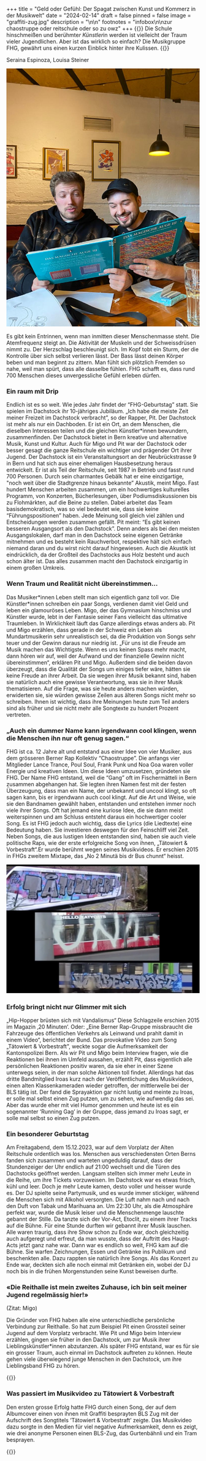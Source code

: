 +++
title = "Geld oder Gefühl: Der Spagat zwischen Kunst und Kommerz in der Musikwelt"
date = "2024-02-14"
draft = false
pinned = false
image = "graffiti-zug.jpg"
description = "\n\n"
footnotes = "infobox\n\nzur chaostruppe oder reitschule oder so zu owz"
+++
{{<lead>}}
Die Schule hinschmeißen und berühmte*r Künstler*in werden ist vielleicht der Traum vieler Jugendlichen. Aber ist das wirklich so einfach? Die Musikgruppe FHG, gewährt uns einen kurzen Einblick hinter ihre Kulissen. 
{{</lead>}}

Seraina Espinoza, Louisa Steiner

![Pit und Migo aus der Musikgruppe FHG, sind fasziniert von einem Buch mit dem Titel “Das magische Auge” mit optischen Illusionen](bild-von-migo-und-pit-vom-intrview.jpg)

Es gibt kein Entrinnen, wenn man inmitten dieser Menschenmasse steht. Die Atemfrequenz steigt an. Die Aktivität der Muskeln und der Schweissdrüsen nimmt zu. Der Herzschlag beschleunigt sich. Im Kopf tobt ein Sturm, der die Kontrolle über sich selbst verlieren lässt. Der Bass lässt deinen Körper beben und man beginnt zu zittern. Man fühlt sich plötzlich Fremden so nahe, weil man spürt, dass alle dasselbe fühlen. 
FHG schafft es, dass rund 700 Menschen dieses unvergessliche Gefühl erleben dürfen.

### Ein raum mit Drip

Endlich ist es so weit. Wie jedes Jahr findet der “FHG-Geburtstag” statt. Sie spielen im Dachstock ihr 10-jähriges Jubiläum. „Ich habe die meiste Zeit meiner Freizeit im Dachstock verbracht”, so der Rapper, Pit. Der Dachstock ist mehr als nur ein Dachboden. Er ist ein Ort, an dem Menschen, die dieselben Interessen teilen und die gleichen Künstler*innen bewundern, zusammenfinden. Der Dachstock bietet in Bern kreative und alternative Musik, Kunst und Kultur. Auch für Migo und Pit war der Dachstock oder besser gesagt die ganze Reitschule ein wichtiger und prägender Ort ihrer Jugend. Der Dachstock ist ein Veranstaltungsort an der Neubrückstrasse 9 in Bern und hat sich aus einer ehemaligen Hausbesetzung heraus entwickelt. Er ist als Teil der Reitschule, seit 1987 in Betrieb und fasst rund 700 Personen. Durch sein charmantes Gebälk hat er eine einzigartige, "noch weit über die Stadtgrenze hinaus bekannte” Akustik, meint Migo. Fast hundert Menschen arbeiten zusammen, um ein hochwertiges kulturelles Programm, von Konzerten, Bücherlesungen, über Podiumsdiskussionen bis zu Flohmärkten, auf die Beine zu stellen. Dabei arbeitet das Team basisdemokratisch, was so viel bedeutet wie, dass sie keine “Führungspositionen” haben. Jede Meinung soll gleich viel zählen und Entscheidungen werden zusammen gefällt. Pit meint: “Es gibt keinen besseren Ausgangsort als den Dachstock”. Denn anders als bei den meisten Ausgangslokalen, darf man in den Dachstock seine eigenen Getränke mitnehmen und es besteht kein Rauchverbot, respektive hält sich einfach niemand daran und du wirst nicht darauf hingewiesen. Auch die Akustik ist eindrücklich, da der Großteil des Dachstocks aus Holz besteht und auch schon älter ist. Das alles zusammen macht den Dachstock einzigartig in einem großen Umkreis.

### Wenn Traum und Realität nicht übereinstimmen…

Das Musiker\*innen Leben stellt man sich eigentlich ganz toll vor. Die Künstler\*innen schreiben ein paar Songs, verdienen damit viel Geld und leben ein glamouröses Leben. Migo, der das Gymnasium hinschmiss und Künstler wurde, lebt in der Fantasie seiner Fans vielleicht das ultimative Traumleben. In Wirklichkeit läuft das Ganze allerdings etwas anders ab. Pit und Migo erzählen, dass gerade in der Schweiz ein Leben als Mundartmusikerin sehr unrealistisch sei, da die Produktion von Songs sehr teuer und der Gewinn daraus nur niedrig ist. „Für uns ist die Freude am Musik machen das Wichtigste. Wenn es uns keinen Spass mehr macht, dann hören wir auf, weil der Aufwand und der finanzielle Gewinn nicht übereinstimmen“, erklären Pit und Migo. Außerdem sind die beiden davon überzeugt, dass die Qualität der Songs um einiges tiefer wäre, hätten sie keine Freude an ihrer Arbeit. Da sie wegen ihrer Musik bekannt sind, haben sie natürlich auch eine gewisse Verantwortung, was sie in ihrer Musik thematisieren. Auf die Frage, was sie heute anders machen würden, erwiderten sie, sie würden gewisse Zeilen aus älteren Songs nicht mehr so schreiben. Ihnen ist wichtig, dass ihre Meinungen heute zum Teil anders sind als früher und sie nicht mehr alle Songtexte zu hundert Prozent vertreten.

### „Auch ein dummer Name kann irgendwann cool klingen, wenn die Menschen ihn nur oft genug sagen.“

FHG ist ca. 12 Jahre alt und entstand aus einer Idee von vier Musiker, aus dem grösseren Berner Rap Kollektiv “Chaostruppe”. Die anfangs vier Mitglieder Lance Trance, Poul Soul, Frank Punk und Noa Goa waren voller Energie und kreativen Ideen. Um diese Ideen umzusetzen, gründeten sie FHG. Der Name FHG entstand, weil die “Gang” oft im Fischermätteli in Bern zusammen abgehangen hat. Sie legten ihren Namen fest mit der festen Überzeugung, dass man ein Name, der unbekannt und uncool klingt, so oft sagen kann, bis er irgendwann auch cool klingt. Auf die Art und Weise, wie sie den Bandnamen gewählt haben, entstanden und entstehen immer noch viele ihrer Songs. Oft hat jemand eine kuriose Idee, die sie dann meist weiterspinnen und am Schluss entsteht daraus ein hochwertiger cooler Song. Es ist FHG jedoch auch wichtig, dass die Lyrics (die Liedtexte) eine Bedeutung haben. Sie investieren deswegen für den Feinschliff viel Zeit.
Neben Songs, die aus lustigen Ideen entstanden sind, haben sie auch viele politische Raps, wie der erste erfolgreiche Song von ihnen, „Tätowiert & Vorbestraft“.Er wurde berühmt wegen seines Musikvideos. Er erschien 2015 in FHGs zweitem Mixtape, das „No 2 Minutä bis dr Bus chunnt“ heisst.

![Hip-Hop Rapper versprayen BLS-Fahrzeuge](graffiti-zug.jpg)

### Erfolg bringt nicht nur Glimmer mit sich

„Hip-Hopper brüsten sich mit Vandalismus“ Diese Schlagzeile erschien 2015 im Magazin ‚20 Minuten‘. Oder: „Eine Berner Rap-Gruppe missbraucht die Fahrzeuge des öffentlichen Verkehrs als Leinwand und prahlt damit in einem Video“, berichtet der Bund. Das provokative Video zum Song „Tätowiert & Vorbestraft", weckte sogar die Aufmerksamkeit der Kantonspolizei Bern. 
Als wir Pit und Migo beim Interview fragen, wie die Reaktionen bei ihnen im Umfeld aussahen, erzählt Pit, dass eigentlich alle persönlichen Reaktionen positiv waren, da sie eher in einer Szene unterwegs seien, in der man solche Aktionen toll findet. Allerdings hat das dritte Bandmitglied Iroas kurz nach der Veröffentlichung des Musikvideos, einen alten Klassenkameraden wieder getroffen, der mittlerweile bei der BLS tätig ist. Der fand die Sprayaktion gar nicht lustig und meinte zu Iroas, er solle mal selbst einen Zug putzen, um zu sehen, wie aufwendig das sei. Aber das wurde eher mit viel Humor genommen und heute ist es ein sogenannter ‘Running Gag’ in der Gruppe, dass jemand zu Iroas sagt, er solle mal selbst so einen Zug putzen. 

### Ein besonderer Geburtstag

Am Freitagabend, dem 15.12.2023, war auf dem Vorplatz der Alten Reitschule ordentlich was los. Menschen aus verschiedensten Orten Berns fanden sich zusammen und warteten ungeduldig darauf, dass der Stundenzeiger der Uhr endlich auf 21:00 wechselt und die Türen des Dachstocks geöffnet werden. Langsam stellten sich immer mehr Leute in die Reihe, um ihre Tickets vorzuweisen. Im Dachstock war es etwas frisch, kühl und leer. Doch je mehr Leute kamen, desto voller und heisser wurde es. Der DJ spielte seine Partymusik, und es wurde immer stickiger, während die Menschen sich mit Alkohol versorgten. Die Luft nahm nach und nach den Duft von Tabak und Marihuana an. Um 22:30 Uhr, als die Atmosphäre perfekt war, wurde die Musik leiser und die Menschenmenge lauschte gebannt der Stille. Da tanzte sich der Vor-Act, Etoclit, zu einem ihrer Tracks auf die Bühne. Für eine Stunde durften wir gebannt ihrer Musik lauschen. Alle waren traurig, dass ihre Show schon zu Ende war, doch gleichzeitig auch aufgeregt und erfreut, da man wusste, dass der Auftritt des Haupt-Acts jetzt ganz nahe war. 
Dann war es endlich so weit, FHG kam auf die Bühne. Sie warfen Zeichnungen, Essen und Getränke ins Publikum und beschenkten alle. Dazu rappten sie natürlich ihre Songs. Als das Konzert zu Ende war, deckten sich alle noch einmal mit Getränken ein, wobei der DJ noch bis in die frühen Morgenstunden  seine Kunst beweisen durfte.

### «Die Reithalle ist mein zweites Zuhause, ich bin seit meiner Jugend regelmässig hier!»

(Zitat: Migo)

Die Gründer von FHG haben alle eine unterschiedliche persönliche Verbindung zur Reithalle. So hat zum Beispiel Pit einen Grossteil seiner Jugend auf dem Vorplatz verbracht. Wie Pit und Migo beim Interview erzählen, gingen sie früher in den Dachstock, um zur Musik ihrer Lieblingskünstler*innen abzutanzen. Als später FHG entstand, war es für sie ein grosser Traum, auch einmal im Dachstock auftreten zu können. Heute gehen viele überwiegend junge Menschen in den Dachstock, um ihre Lieblingsband FHG zu hören.

<!--EndFragment-->

{{<box>}}

### Was passiert im Musikvideo zu Tätowiert & Vorbestraft

Den ersten grosse Erfolg hatte FHG durch einen Song, der auf dem Albumcover einen von ihnen mit Graffiti besprayten BLS Zug mit der Aufschrift des Songtitels ‘Tätowiert & Vorbestraft’ zeigte. Das Musikvideo dazu sorgte in den Medien für viel negative Aufmerksamkeit, denn es zeigt, wie drei anonyme Personen einen BLS-Zug, das Gurtenbähnli und ein Tram besprayen.

{{</box>}}